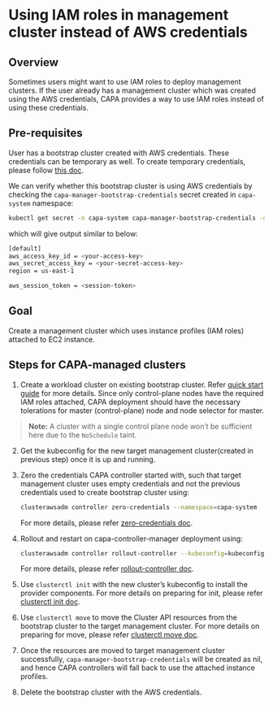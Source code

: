 # Using IAM roles in management cluster instead of AWS credentials

## Overview

Sometimes users might want to use IAM roles to deploy management clusters. If the user already has a management cluster which was created using the AWS credentials, CAPA provides a way to use IAM roles instead of using these credentials.

## Pre-requisites
User has a bootstrap cluster created with AWS credentials. These credentials can be temporary as well.
To create temporary credentials, please follow [this doc](https://docs.aws.amazon.com/IAM/latest/UserGuide/id_credentials_temp_request.html).

We can verify whether this bootstrap cluster is using AWS credentials by checking the `capa-manager-bootstrap-credentials` secret created in `capa-system` namespace:
```bash
kubectl get secret -n capa-system capa-manager-bootstrap-credentials -o=jsonpath='{.data.credentials}' | { base64 -d 2>/dev/null || base64 -D; }
```
which will give output similar to below:
```bash
[default]
aws_access_key_id = <your-access-key>
aws_secret_access_key = <your-secret-access-key>
region = us-east-1

aws_session_token = <session-token>
```

## Goal
Create a management cluster which uses instance profiles (IAM roles) attached to EC2 instance.

## Steps for CAPA-managed clusters
1. Create a workload cluster on existing bootstrap cluster. Refer [quick start guide](https://cluster-api.sigs.k8s.io/user/quick-start.html) for more details.
   Since only control-plane nodes have the required IAM roles attached, CAPA deployment should have the necessary tolerations for master (control-plane) node and node selector for master.
> **Note:** A cluster with a single control plane node won’t be sufficient here due to the `NoSchedule` taint.

2. Get the kubeconfig for the new target management cluster(created in previous step) once it is up and running.

3. Zero the credentials CAPA controller started with, such that target management cluster uses empty credentials and not the previous credentials used to create bootstrap cluster using:
   ```bash
   clusterawsadm controller zero-credentials --namespace=capa-system
   ```
   For more details, please refer [zero-credentials doc](https://cluster-api-aws.sigs.k8s.io/clusterawsadm/clusterawsadm_controller_zero-credentials.html).

4. Rollout and restart on capa-controller-manager deployment using:
   ```bash
   clusterawsadm controller rollout-controller --kubeconfig=kubeconfig --namespace=capa-system
   ```
   For more details, please refer [rollout-controller doc](https://cluster-api-aws.sigs.k8s.io/clusterawsadm/clusterawsadm_controller_rollout-controller.html).

5. Use `clusterctl init` with the new cluster’s kubeconfig to install the provider components. For more details on preparing for init, please refer [clusterctl init doc](https://cluster-api.sigs.k8s.io/clusterctl/commands/init.html).

6. Use `clusterctl move` to move the Cluster API resources from the bootstrap cluster to the target management cluster. For more details on preparing for move, please refer [clusterctl move doc](https://cluster-api.sigs.k8s.io/clusterctl/commands/move.html).

7. Once the resources are moved to target management cluster successfully, `capa-manager-bootstrap-credentials` will be created as nil, and hence CAPA controllers will fall back to use the attached instance profiles.

8. Delete the bootstrap cluster with the AWS credentials.
